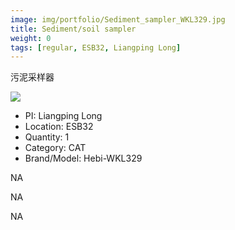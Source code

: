 ```yaml
---
image: img/portfolio/Sediment_sampler_WKL329.jpg
title: Sediment/soil sampler
weight: 0
tags: [regular, ESB32, Liangping Long]
---
```


污泥采样器

<!--more-->

![](../../img/portfolio/Sediment_sampler_WKL329.jpg)

- PI: Liangping Long
- Location: ESB32
- Quantity: 1
- Category: CAT
- Brand/Model: Hebi-WKL329

NA

NA

NA
